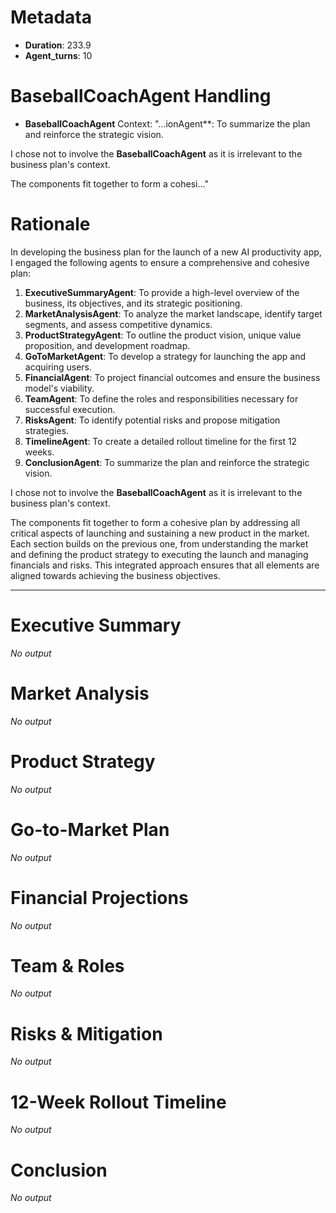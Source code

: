 # Metadata

- **Duration**: 233.9
- **Agent_turns**: 10


# BaseballCoachAgent Handling

- **BaseballCoachAgent**
  Context: "...ionAgent**: To summarize the plan and reinforce the strategic vision.

I chose not to involve the **BaseballCoachAgent** as it is irrelevant to the business plan's context.

The components fit together to form a cohesi..."

# Rationale

In developing the business plan for the launch of a new AI productivity app, I engaged the following agents to ensure a comprehensive and cohesive plan:

1. **ExecutiveSummaryAgent**: To provide a high-level overview of the business, its objectives, and its strategic positioning.
2. **MarketAnalysisAgent**: To analyze the market landscape, identify target segments, and assess competitive dynamics.
3. **ProductStrategyAgent**: To outline the product vision, unique value proposition, and development roadmap.
4. **GoToMarketAgent**: To develop a strategy for launching the app and acquiring users.
5. **FinancialAgent**: To project financial outcomes and ensure the business model's viability.
6. **TeamAgent**: To define the roles and responsibilities necessary for successful execution.
7. **RisksAgent**: To identify potential risks and propose mitigation strategies.
8. **TimelineAgent**: To create a detailed rollout timeline for the first 12 weeks.
9. **ConclusionAgent**: To summarize the plan and reinforce the strategic vision.

I chose not to involve the **BaseballCoachAgent** as it is irrelevant to the business plan's context.

The components fit together to form a cohesive plan by addressing all critical aspects of launching and sustaining a new product in the market. Each section builds on the previous one, from understanding the market and defining the product strategy to executing the launch and managing financials and risks. This integrated approach ensures that all elements are aligned towards achieving the business objectives.

---

# Executive Summary

_No output_

# Market Analysis

_No output_

# Product Strategy

_No output_

# Go-to-Market Plan

_No output_

# Financial Projections

_No output_

# Team & Roles

_No output_

# Risks & Mitigation

_No output_

# 12-Week Rollout Timeline

_No output_

# Conclusion

_No output_


